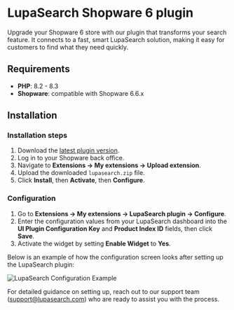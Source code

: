 # LupaSearch Shopware 6 plugin

Upgrade your Shopware 6 store with our plugin that transforms your search feature. It connects to a fast, smart LupaSearch solution, making it easy for customers to find what they need quickly.

## Requirements

- **PHP**: 8.2 - 8.3
- **Shopware**: compatible with Shopware 6.6.x

## Installation

### Installation steps

1. Download the [latest plugin version](https://github.com/lupasearch/shopware6-plugin/releases/download/latest/lupasearch.zip).
2. Log in to your Shopware back office.
3. Navigate to **Extensions → My extensions → Upload extension**.
4. Upload the downloaded `lupasearch.zip` file.
5. Click **Install**, then **Activate**, then **Configure**.

### Configuration

1. Go to **Extensions → My extensions → LupaSearch plugin → Configure**.
2. Enter the configuration values from your LupaSearch dashboard into the **UI Plugin Configuration Key** and **Product Index ID** fields, then click **Save**.
3. Activate the widget by setting **Enable Widget** to **Yes**.

Below is an example of how the configuration screen looks after setting up the LupaSearch plugin:

![LupaSearch Configuration Example](https://storage.googleapis.com/lupa-example-images/platforms/shopware/plugin-configuration-sample.png)

For detailed guidance on setting up, reach out to our support team (support@lupasearch.com) who are ready to assist you with the process.
